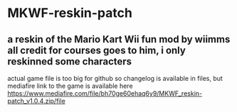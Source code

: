 # MKWF-reskin-patch
a reskin of the Mario Kart Wii fun mod by wiimms all credit for courses goes to him, i only reskinned some characters
-------------------------------------------------------------------------------------------------------------------------------------------------------------------------
actual game file is too big for github so changelog is available in files, but mediafire link to the game is available here
https://www.mediafire.com/file/bh70ge60ehaq6y9/MKWF_reskin-patch_v1.0.4.zip/file
